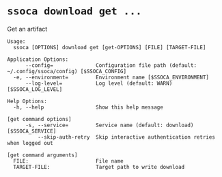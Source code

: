 # `ssoca download get ...`

Get an artifact

    Usage:
      ssoca [OPTIONS] download get [get-OPTIONS] [FILE] [TARGET-FILE]
    
    Application Options:
          --config=              Configuration file path (default: ~/.config/ssoca/config) [$SSOCA_CONFIG]
      -e, --environment=         Environment name [$SSOCA_ENVIRONMENT]
          --log-level=           Log level (default: WARN) [$SSOCA_LOG_LEVEL]
    
    Help Options:
      -h, --help                 Show this help message
    
    [get command options]
          -s, --service=         Service name (default: download) [$SSOCA_SERVICE]
              --skip-auth-retry  Skip interactive authentication retries when logged out
    
    [get command arguments]
      FILE:                      File name
      TARGET-FILE:               Target path to write download
    

